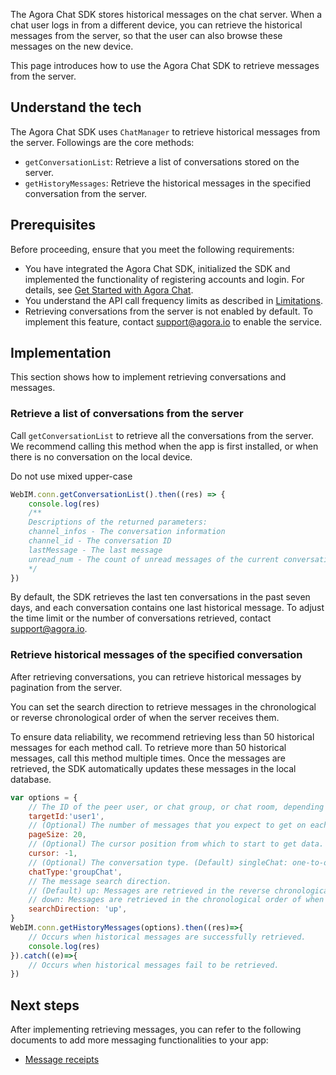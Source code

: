 The Agora Chat SDK stores historical messages on the chat server. When a chat user logs in from a different device, you can retrieve the historical messages from the server, so that the user can also browse these messages on the new device.

This page introduces how to use the Agora Chat SDK to retrieve messages from the server.

## Understand the tech

The Agora Chat SDK uses `ChatManager` to retrieve historical messages from the server. Followings are the core methods:

- `getConversationList`: Retrieve a list of conversations stored on the server.
- `getHistoryMessages`: Retrieve the historical messages in the specified conversation from the server.

## Prerequisites

Before proceeding, ensure that you meet the following requirements:

- You have integrated the Agora Chat SDK, initialized the SDK and implemented the functionality of registering accounts and login. For details, see [Get Started with Agora Chat](./agora_chat_get_started_web?platform=Web).
- You understand the API call frequency limits as described in [Limitations](./agora_chat_limitation?platform=Web).
- Retrieving conversations from the server is not enabled by default. To implement this feature, contact support@agora.io to enable the service. 

## Implementation

This section shows how to implement retrieving conversations and messages.

### Retrieve a list of conversations from the server

Call `getConversationList` to retrieve all the conversations from the server. We recommend calling this method when the app is first installed, or when there is no conversation on the local device.

<div class="alert note">Do not use mixed upper-case </div>

```javascript
WebIM.conn.getConversationList().then((res) => {
    console.log(res)
    /**
    Descriptions of the returned parameters:
    channel_infos - The conversation information
    channel_id - The conversation ID
    lastMessage - The last message
    unread_num - The count of unread messages of the current conversation
    */
})
```

By default, the SDK retrieves the last ten conversations in the past seven days, and each conversation contains one last historical message. To adjust the time limit or the number of conversations retrieved, contact support@agora.io.

### Retrieve historical messages of the specified conversation

After retrieving conversations, you can retrieve historical messages by pagination from the server. 

You can set the search direction to retrieve messages in the chronological or reverse chronological order of when the server receives them. 

To ensure data reliability, we recommend retrieving less than 50 historical messages for each method call. To retrieve more than 50 historical messages, call this method multiple times. Once the messages are retrieved, the SDK automatically updates these messages in the local database.

```javascript
var options = {
    // The ID of the peer user, or chat group, or chat room, depending on the chat type.
    targetId:'user1',
    // (Optional) The number of messages that you expect to get on each page. The value range is [1,50] and the default value is 20.
    pageSize: 20,
    // (Optional) The cursor position from which to start to get data. If the parameter is set as -1, an empty string, or null, the SDK retrieves messages from the latest one.
    cursor: -1,
    // (Optional) The conversation type. (Default) singleChat: one-to-one conversation; groupChat: group conversation; chatRoom: chat room conversation.
    chatType:'groupChat',
    // The message search direction. 
    // (Default) up: Messages are retrieved in the reverse chronological order of when the server receives them;
    // down: Messages are retrieved in the chronological order of when the server receives them.
    searchDirection: 'up',
}
WebIM.conn.getHistoryMessages(options).then((res)=>{
    // Occurs when historical messages are successfully retrieved.
    console.log(res) 
}).catch((e)=>{
    // Occurs when historical messages fail to be retrieved.
})
```

## Next steps

After implementing retrieving messages, you can refer to the following documents to add more messaging functionalities to your app:

- [Message receipts](./agora_chat_message_receipt_web?platform=Web)